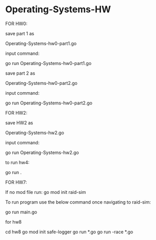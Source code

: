 # Operating-Systems-HW

FOR HW0:

save part 1 as 

Operating-Systems-hw0-part1.go

input command:

go run Operating-Systems-hw0-part1.go

save part 2 as 

Operating-Systems-hw0-part2.go

input command:

go run Operating-Systems-hw0-part2.go


FOR HW2:

save HW2 as 

Operating-Systems-hw2.go


input command:

go run Operating-Systems-hw2.go


to run hw4:

go run . 

FOR HW7: 

If no mod file run: go mod init raid-sim

To run program use the below command once navigating to raid-sim:

go run main.go


for hw8

cd hw8
go mod init safe-logger
go run *.go
go run -race *.go
